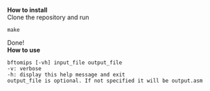**How to install**  
Clone the repository and run  
    
    make  
Done!  
**How to use**

    bftomips [-vh] input_file output_file
    -v: verbose
    -h: display this help message and exit
    output_file is optional. If not specified it will be output.asm
